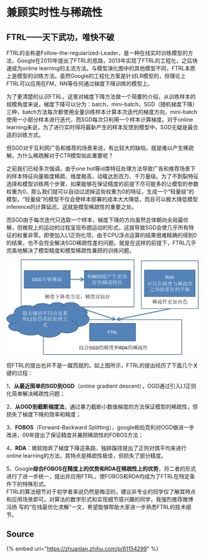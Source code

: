 # 兼顾实时性与稀疏性

## **FTRL——天下武功，唯快不破**

FTRL的全称是Follow-the-regularized-Leader，是一种在线实时训练模型的方法，Google在2010年提出了FTRL的思路，2013年实现了FTRL的工程化，之后快速成为online learning的主流方法。与模型演化图中的其他模型不同，FTRL本质上是模型的训练方法。虽然Google的工程化方案是针对LR模型的，但理论上FTRL可以应用在FM，NN等任何通过梯度下降训练的模型上。

为了更清楚的认识FTRL，这里对梯度下降方法做一个简要的介绍，从训练样本的规模角度来说，梯度下降可以分为：batch，mini-batch，SGD（随机梯度下降）三种，batch方法每次都使用全量训练样本计算本次迭代的梯度方向，mini-batch使用一小部分样本进行迭代，而SGD每次只利用一个样本计算梯度。对于online learning来说，为了进行实时得将最新产生的样本反馈到模型中，SGD无疑是最合适的训练方式。

但SGD对于互利网广告和推荐的场景来说，有比较大的缺陷，就是难以产生稀疏解。为什么稀疏解对于CTR模型如此重要呢？

之前我们已经多次强调，由于one hot等id类特征处理方法导致广告和推荐场景下的样本特征向量极度稀疏，维度极高，动辄达到百万、千万量级。为了不割裂特征选择和模型训练两个步骤，如果能够在保证精度的前提下尽可能多的让模型的参数权重为0，那么我们就可以自动过滤掉这些权重为0的特征，生成一个“轻量级”的模型。“轻量级”的模型不仅会使样本部署的成本大大降低，而且可以极大降低模型inference的计算延迟。这就是模型稀疏性的重要之处。

而SGD由于每次迭代只选取一个样本，梯度下降的方向虽然总体朝向全局最优解，但微观上的运动的过程呈现布朗运动的形式，这就导致SGD会使几乎所有特征的权重非零。即使加入L1正则化项，由于CPU浮点运算的结果很难精确的得到0的结果，也不会完全解决SGD稀疏性差的问题。就是在这样的前提下，FTRL几乎完美地解决了模型精度和模型稀疏性兼顾的训练问题。

![](../../../../../.gitbook/assets/v2-4f84e75d22eddc10cadb999729f1aa8f_r.jpg)



但FTRL的提出也并不是一蹴而就的。如上图所示，FTRL的提出经历了下面几个关键的过程：

1、**从最近简单的SGD到OGD**（online gradient descent），OGD通过引入L1正则化简单解决稀疏性问题；

2、**从OGD到截断梯度法**，通过暴力截断小数值梯度的方法保证模型的稀疏性，但损失了梯度下降的效率和精度；

3、**FOBOS**（Forward-Backward Splitting），google和伯克利对OGD做进一步改进，09年提出了保证精度并兼顾稀疏性的FOBOS方法；

4、**RDA**：微软抛弃了梯度下降这条路，独辟蹊径提出了正则对偶平均来进行online learning的方法，其特点是稀疏性极佳，但损失了部分精度。

5、Google**综合FOBOS在精度上的优势和RDA在稀疏性上的优势**，将二者的形式进行了进一步统一，提出并应用FTRL，使FOBOS和RDA均成为了FTRL在特定条件下的特殊形式。  
FTRL的算法细节对于初学者来说仍然是晦涩的，建议非专业的同学仅了解其特点和应用场景即可。对算法的数学形式和实现细节感兴趣的同学，我强烈推荐微博 冯扬 写的“在线最优化求解”一文，希望能够帮助大家进一步熟悉FTRL的技术细节。

## Source

{% embed url="https://zhuanlan.zhihu.com/p/61154299" %}



